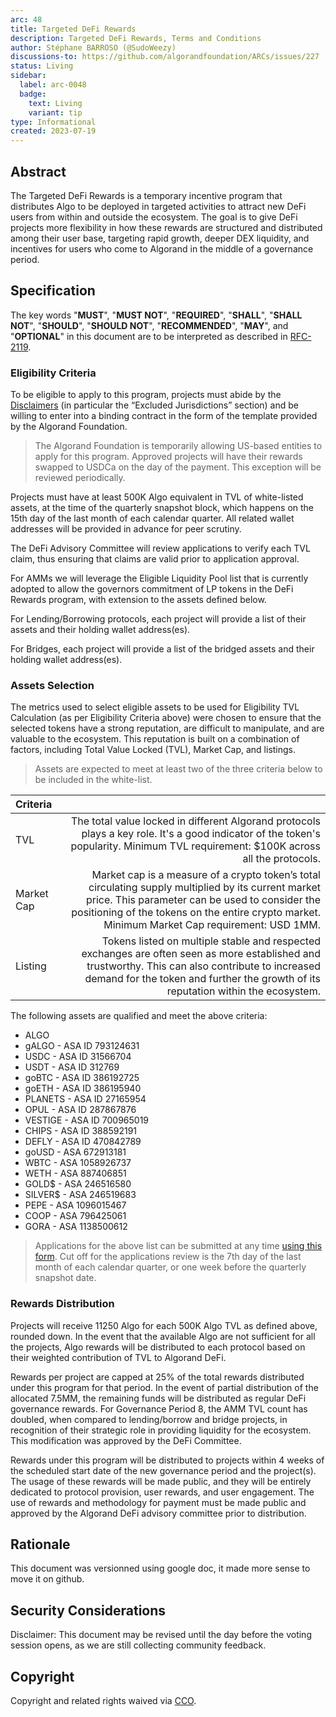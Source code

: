 ```yaml
---
arc: 48
title: Targeted DeFi Rewards
description: Targeted DeFi Rewards, Terms and Conditions
author: Stéphane BARROSO (@SudoWeezy)
discussions-to: https://github.com/algorandfoundation/ARCs/issues/227
status: Living
sidebar:
  label: arc-0048
  badge:
    text: Living
    variant: tip
type: Informational
created: 2023-07-19
---
```

## Abstract
The Targeted DeFi Rewards is a temporary incentive program that distributes Algo to be deployed in targeted activities to attract new DeFi users from within and outside the ecosystem. 
The goal is to give DeFi projects more flexibility in how these rewards are structured and distributed among their user base, targeting rapid growth, deeper DEX liquidity, and incentives for users who come to Algorand in the middle of a governance period.

## Specification
The key words "**MUST**", "**MUST NOT**", "**REQUIRED**", "**SHALL**", "**SHALL NOT**", "**SHOULD**", "**SHOULD NOT**", "**RECOMMENDED**", "**MAY**", and "**OPTIONAL**" in this document are to be interpreted as described in <a href="https://www.ietf.org/rfc/rfc2119.txt" target=_blank>RFC-2119</a>.

### Eligibility Criteria

To be eligible to apply to this program, projects must abide by the <a href="https://www.algorand.foundation/disclaimers">Disclaimers</a> (in particular the “Excluded Jurisdictions” section) and be willing to enter into a binding contract in the form of the template provided by the Algorand Foundation.

> The Algorand Foundation is temporarily allowing US-based entities to apply for this program. Approved projects will have their rewards swapped to USDCa on the day of the payment. This exception will be reviewed periodically.

Projects must have at least 500K Algo equivalent in TVL of white-listed assets, at the time of the quarterly snapshot block, which happens on the 15th day of the last month of each calendar quarter. All related wallet addresses will be provided in advance for peer scrutiny.

The DeFi Advisory Committee will review applications to verify each TVL claim, thus ensuring that claims are valid prior to application approval. 

For AMMs we will leverage the Eligible Liquidity Pool list that is currently adopted to allow the governors commitment of LP tokens in the DeFi Rewards program, with extension to the assets defined below.

For Lending/Borrowing protocols, each project will provide a list of their assets and their holding wallet address(es).

For Bridges, each project will provide a list of the bridged assets and their holding wallet address(es).

### Assets Selection

The metrics used to select eligible assets to be used for Eligibility TVL Calculation (as per Eligibility Criteria above) were chosen to ensure that the selected tokens have a strong reputation, are difficult to manipulate, and are valuable to the ecosystem. This reputation is built on a combination of factors, including Total Value Locked (TVL), Market Cap, and listings. 

>Assets are expected to meet at least two of the three criteria below to be included in the white-list.

|Criteria||
|:-|-:|
|TVL|The total value locked in different Algorand protocols plays a key role. It's a good indicator of the token's popularity. Minimum TVL requirement: $100K across all the protocols.|
|Market Cap|Market cap is a measure of a crypto token’s total circulating supply multiplied by its current market price. This parameter can be used to consider the positioning of the tokens on the entire crypto market. Minimum Market Cap requirement: USD 1MM.|
|Listing|Tokens listed on multiple stable and respected exchanges are often seen as more established and trustworthy. This can also contribute to increased demand for the token and further the growth of its reputation within the ecosystem.|

The following assets are qualified and meet the above criteria:
- ALGO 
- gALGO - ASA ID 793124631
- USDC - ASA ID 31566704
- USDT - ASA ID 312769
- goBTC - ASA ID 386192725
- goETH - ASA ID 386195940
- PLANETS - ASA ID 27165954
- OPUL - ASA ID 287867876
- VESTIGE - ASA ID 700965019
- CHIPS - ASA ID 388592191
- DEFLY - ASA ID 470842789
- goUSD - ASA 672913181
- WBTC - ASA 1058926737
- WETH - ASA 887406851
- GOLD$ - ASA 246516580  
- SILVER$ - ASA 246519683
- PEPE - ASA 1096015467
- COOP - ASA 796425061
- GORA - ASA 1138500612

> Applications for the above list can be submitted at any time <a href="https://forms.gle/kpEpZ8sih69M5xa39">using this form</a>. Cut off for the applications review is the 7th day of the last month of each calendar quarter, or one week before the quarterly snapshot date. 

### Rewards Distribution

Projects will receive 11250 Algo for each 500K Algo TVL as defined above, rounded down. In the event that the available Algo are not sufficient for all the projects, Algo rewards will be distributed to each protocol based on their weighted contribution of TVL to Algorand DeFi. 

Rewards per project are capped at 25% of the total rewards distributed under this program for that period.  In the event of partial distribution of the allocated 7.5MM, the remaining funds will be distributed as regular DeFi governance rewards. For Governance Period 8, the AMM TVL count has doubled, when compared to lending/borrow and bridge projects, in recognition of their strategic role in providing liquidity for the ecosystem. This modification was approved by the DeFi Committee.

Rewards under this program will be distributed to projects within 4 weeks of the scheduled start date of the new governance period and the project(s). The usage of these rewards will be made public, and they will be entirely dedicated to protocol provision, user rewards, and user engagement. The use of rewards and methodology for payment must be made public and approved by the Algorand DeFi advisory committee prior to distribution.

## Rationale
This document was versionned using google doc, it made more sense to move it on github.

## Security Considerations
Disclaimer: This document may be revised until the day before the voting session opens, as we are still collecting community feedback.

## Copyright
Copyright and related rights waived via <a href="https://creativecommons.org/publicdomain/zero/1.0/">CCO</a>.